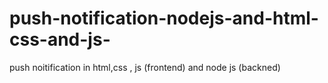 # push-notification-nodejs-and-html-css-and-js-
push noitification in html,css , js (frontend) and node js (backned)
